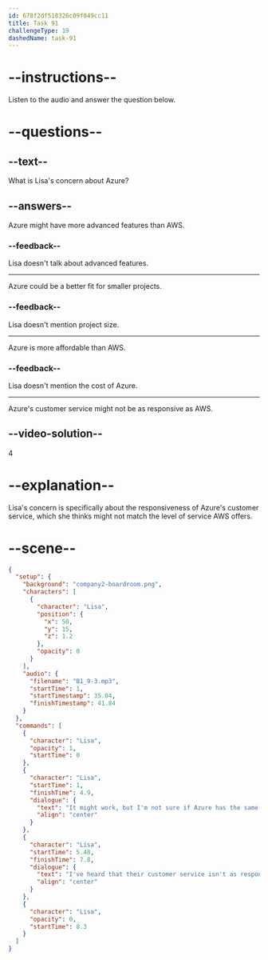 ```yaml
---
id: 678f2df518326c09f049cc11
title: Task 91
challengeType: 19
dashedName: task-91
---
```


<!-- (audio) Lisa: It might work, but I'm not sure if Azure has the same level of support as AWS. I've heard that their customer service isn't as responsive. -->

# --instructions--

Listen to the audio and answer the question below.

# --questions--

## --text--

What is Lisa's concern about Azure?

## --answers--

Azure might have more advanced features than AWS.

### --feedback--

Lisa doesn't talk about advanced features.

---

Azure could be a better fit for smaller projects.

### --feedback--

Lisa doesn't mention project size.

---

Azure is more affordable than AWS.

### --feedback--

Lisa doesn't mention the cost of Azure.

---

Azure's customer service might not be as responsive as AWS.

## --video-solution--

4

# --explanation--

Lisa's concern is specifically about the responsiveness of Azure's customer service, which she thinks might not match the level of service AWS offers.

# --scene--

```json
{
  "setup": {
    "background": "company2-boardroom.png",
    "characters": [
      {
        "character": "Lisa",
        "position": {
          "x": 50,
          "y": 15,
          "z": 1.2
        },
        "opacity": 0
      }
    ],
    "audio": {
      "filename": "B1_9-3.mp3",
      "startTime": 1,
      "startTimestamp": 35.04,
      "finishTimestamp": 41.84
    }
  },
  "commands": [
    {
      "character": "Lisa",
      "opacity": 1,
      "startTime": 0
    },
    {
      "character": "Lisa",
      "startTime": 1,
      "finishTime": 4.9,
      "dialogue": {
        "text": "It might work, but I'm not sure if Azure has the same level of support as AWS.",
        "align": "center"
      }
    },
    {
      "character": "Lisa",
      "startTime": 5.48,
      "finishTime": 7.8,
      "dialogue": {
        "text": "I've heard that their customer service isn't as responsive.",
        "align": "center"
      }
    },
    {
      "character": "Lisa",
      "opacity": 0,
      "startTime": 8.3
    }
  ]
}
```
